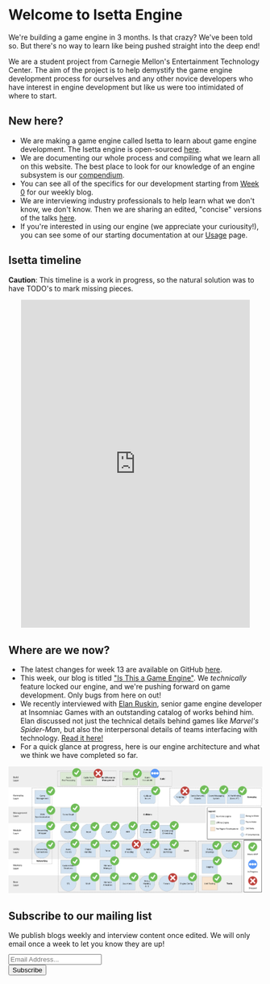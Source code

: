 # Welcome to Isetta Engine

We're building a game engine in 3 months. Is that crazy? We've been told so. But there's no way to learn like being pushed straight into the deep end!

We are a student project from Carnegie Mellon's Entertainment Technology Center.  The aim of the project is to help demystify the game engine development process for ourselves and any other novice developers who have interest in engine development but like us were too intimidated of where to start.

## New here?
- We are making a game engine called Isetta to learn about game engine development. The Isetta engine is open-sourced [here](https://github.com/Isetta-Team/Isetta-Engine).
- We are documenting our whole process and compiling what we learn all on this website. The best place to look for our knowledge of an engine subsystem is our [compendium](compendium/index).
- You can see all of the specifics for our development starting from [Week 0](blogs/week-0/) for our weekly blog.
- We are interviewing industry professionals to help learn what we don't know, we don't know. Then we are sharing an edited, "concise" versions of the talks [here](interviews/index/).
- If you're interested in using our engine (we appreciate your curiousity!), you can see some of our starting documentation at our [Usage](engine_docs/home/) page.

<!-- <div class="video-wrapper" style="width: 90%; margin: auto; min-height: 400px">
    <iframe width="1280" height="720" src="https://www.youtube.com/embed/S_JBMqh5eQo?rel=0" frameborder="0" allow="autoplay; encrypted-media" allowfullscreen></iframe>
</div> -->

## Isetta timeline
**Caution**: This timeline is a work in progress, so the natural solution was to have TODO's to mark missing pieces.
<div class="timeline-wrapper" style="width: 90%; margin: auto; min-height: 400px">
    <iframe src='https://cdn.knightlab.com/libs/timeline3/latest/embed/index.html?source=12j4m_J7G6--z7E-7PyRyMvzOGKcbm8D3WpyqMLuGdt4&font=Lustria-Lato&lang=en&initial_zoom=5&height=650&start_at_end=true&ga_property_id=UA-124729724-1' width='100%' height='650' style="margin: auto" webkitallowfullscreen mozallowfullscreen allowfullscreen frameborder='0'></iframe>
</div>

## Where are we now?
- The latest changes for week 13 are available on GitHub [here](https://github.com/Isetta-Team/Isetta-Engine/releases/tag/week-13).
- This week, our blog is titled ["Is This a Game Engine"](blogs/week-13/). We *technically* feature locked our engine, and we're pushing forward on game development. Only bugs from here on out!
- We recently interviewed with [Elan Ruskin](https://twitter.com/despair), senior game engine developer at Insomniac Games with an outstanding catalog of works behind him. Elan discussed not just the technical details behind games like _Marvel's Spider-Man_, but also the interpersonal details of teams interfacing with technology. [Read it here!](interviews/ElanRuskin-interview/)
- For a quick glance at progress, here is our engine architecture and what we think we have completed so far.

![Engine Architecture](images/engine_architecture/week13.png "Week 13 Progress Architecture")

<!-- Begin MailChimp Signup Form -->
<link href="//cdn-images.mailchimp.com/embedcode/classic-10_7.css" rel="stylesheet" type="text/css">
<div id="mc_embed_signup">
	<form action="https://isetta.us19.list-manage.com/subscribe/post?u=1d83cb806c55e205be26db856&amp;id=860c7d79cf" method="post" id="mc-embedded-subscribe-form" name="mc-embedded-subscribe-form" class="validate" target="_blank" novalidate>
	    <div id="mc_embed_signup_scroll">
			<h2>Subscribe to our mailing list</h2>
			<p style="margin-bottom: -22px;">We publish blogs weekly and interview content once edited. We will only email once a week to let you know they are up!</p>
			<br><br>
			<div class="mc-field-group">
				<label for="mce-EMAIL"> </label>
				<input type="email" placeholder="Email Address..." name="EMAIL" class="required email" id="mce-EMAIL">
			</div>
			<div id="mce-responses" class="clear">
				<div class="response" id="mce-error-response" style="display:none"></div>
				<div class="response" id="mce-success-response" style="display:none"></div>
			</div>
		    <div style="position: absolute; left: -5000px;" aria-hidden="true">
		    	<input type="text" name="b_1d83cb806c55e205be26db856_860c7d79cf" tabindex="-1" value="">
		    </div>
		    <div class="clear" id="submit-button">
		    	<input type="submit" value="Subscribe" name="subscribe" id="mc-embedded-subscribe" class="button">
		    </div>
	    </div>
	</form>
</div>
<!--End mc_embed_signup-->
